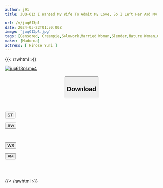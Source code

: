 ```yaml
---
author: j91
title: JUQ-613 I Wanted My Wife To Admit My Love, So I Left Her And My Unfaithful Junior Alone For 3 Hours...My NTR Story About How My Wife Was Stolen From Me With A Total Of 16 Vaginal Cum Shots Without Pulling Out Yuri Hirose

url: /v/juq613pl
date: 2024-03-22T01:50:00Z
image: "juq613pl.jpg"
tags: [Censored, Creampie,Solowork,Married Woman,Slender,Mature Woman,Cuckold	]
maker: [Madonna]
actress: [ Hirose Yuri ]
---
```



{{< rawhtml >}}

<div class="video" data-videoid="QPrGYpdxvbT0OB8">
    <a href="javascript:;">
        <img src="/v/juq613pl/juq613pl.jpg" width="WIDTH" height="HEIGHT" alt="juq613pl.mp4" loading="lazy">
    </a>
</div>

<script type="text/javascript" src="https://j91.asia/asset/on-demand-st.js"></script>

<br>
  <link rel="stylesheet" href="https://j91.asia/asset/bs5.css">
  
  <center>
  <button class="btn btn-primary" type="button" data-bs-toggle="collapse" data-bs-target=".multi-collapse" aria-expanded="false" aria-controls="multiCollapseExample1 multiCollapseExample2"><h2>Download</h2></button></center>
</p>
<div class="row">
  <div class="col">
    <div class="collapse multi-collapse" id="multiCollapseExample1">
      <div class="card card-body">
	      	      <br>
<div class="buttons">  
<p><a href="https://streamtape.to/v/QPrGYpdxvbT0OB8" target="_blank"><button class="btn-hover color-3"><i class="fa fa-download"></i> ST</button></a></p>
<p><a href="https://asnwish.com/ff119yiog6lu" target="_blank"><button class="btn-hover color-2"><i class="fa fa-download"></i> SW</button></a></p></div>
    </div>
  </div>
</div>
  <div class="col">
    <div class="collapse multi-collapse" id="multiCollapseExample2">
      <div class="card card-body">
	      <br>
<div class="buttons">
<p><a href="https://wolfstream.tv/igq4a3h46egt"><button class="btn-hover color-9"><i class="fa fa-download"></i> WS</button></a></p>
<p><a href="https://filemoon.sx/d/xod1f3r6ceq2"><button class="btn-hover color-8"><i class="fa fa-download"></i> FM</button></a></p></div>
<br><br>
      </div>
    </div>
  </div>
</div>

{{< /rawhtml >}}